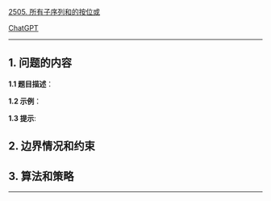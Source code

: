 [2505. 所有子序列和的按位或](https://leetcode.cn/problems/bitwise-or-of-all-subsequence-sums)

[ChatGPT](chat.openai.com)

---

## 1. 问题的内容
**1.1 题目描述**：

**1.2 示例**：

**1.3 提示**:

## 2. 边界情况和约束


## 3. 算法和策略

---

